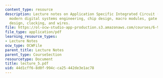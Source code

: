 ```yaml
---
content_type: resource
description: Lecture notes on Application Specific Integrated Circuit (ASIC) design,
  modern digital systems engineering, chip design, macro modules, gate arrays, cell
  design, clocking, and wires.
file: https://ol-ocw-studio-app-production.s3.amazonaws.com/courses/6-973-communication-system-design-spring-2006/44d1cff68d0f994cca25442de3e1ac78_lecture_5.pdf
file_type: application/pdf
learning_resource_types:
- Lecture Notes
ocw_type: OCWFile
parent_title: Lecture Notes
parent_type: CourseSection
resourcetype: Document
title: lecture_5.pdf
uid: 44d1cff6-8d0f-994c-ca25-442de3e1ac78
---
```

